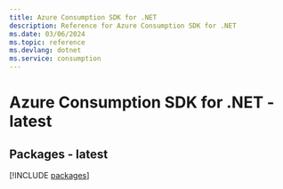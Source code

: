 ```yaml
---
title: Azure Consumption SDK for .NET
description: Reference for Azure Consumption SDK for .NET
ms.date: 03/06/2024
ms.topic: reference
ms.devlang: dotnet
ms.service: consumption
---
```

# Azure Consumption SDK for .NET - latest
## Packages - latest
[!INCLUDE [packages](consumption-index.md)]